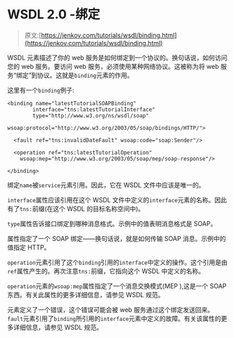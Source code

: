 # WSDL 2.0 -绑定

> 原文:[https://jenkov.com/tutorials/wsdl/binding.html](https://jenkov.com/tutorials/wsdl/binding.html)

WSDL 元素描述了你的 web 服务是如何绑定到一个协议的。换句话说，如何访问您的 web 服务。要访问 web 服务，必须使用某种网络协议。这被称为将 web 服务“绑定”到协议。这就是`binding`元素的作用。

这里有一个`binding`例子:

```
<binding name="latestTutorialSOAPBinding"
        interface="tns:latestTutorialInterface"
        type="http://www.w3.org/ns/wsdl/soap"
        wsoap:protocol="http://www.w3.org/2003/05/soap/bindings/HTTP/">

  <fault ref="tns:invalidDateFault" wsoap:code="soap:Sender"/>

  <operation ref="tns:latestTutorialOperation"
    wsoap:mep="http://www.w3.org/2003/05/soap/mep/soap-response"/>

</binding>

```

绑定`name`被`service`元素引用。因此，它在 WSDL 文件中应该是唯一的。

`interface`属性应该引用在这个 WSDL 文件中定义的`interface`元素的名称。因此有了`tns:`前缀(在这个 WSDL 的目标名称空间中)。

`type`属性告诉接口绑定到哪种消息格式。示例中的值表明消息格式是 SOAP。

属性指定了一个 SOAP 绑定——换句话说，就是如何传输 SOAP 消息。示例中的值指定 HTTP。

`operation`元素引用了这个`binding`引用的`interface`中定义的操作。这个引用是由`ref`属性产生的。再次注意`tns:`前缀，它指向这个 WSDL 中定义的名称。

`operation`元素的`wsoap:mep`属性指定了一个消息交换模式(MEP ),这是一个 SOAP 东西。有关此属性的更多详细信息，请参见 WSDL 规范。

元素定义了一个错误，这个错误可能会被 web 服务通过这个绑定发送回来。`fault`元素引用了`binding`所引用的`interface`元素中定义的故障。有关该属性的更多详细信息，请参见 WSDL 规范。